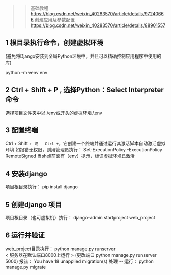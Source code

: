 >> 基础教程 https://blog.csdn.net/weixin_40283570/article/details/97240666
>> 创建应用及参数配置 https://blog.csdn.net/weixin_40283570/article/details/88901557

## 1 根目录执行命令，创建虚拟环境
(避免将Django安装到全局Python环境中，并且可以精确控制应用程序中使用的库)

python -m venv env

## 2 Ctrl + Shift + P , 选择Python：Select Interpreter命令
选择项目文件夹中以./env或开头的虚拟环境.\env

## 3 配置终端
Ctrl + Shift +` 
或  
Ctrl + `，它创建一个终端并通过运行其激活脚本自动激活虚拟环境
如报错无权限，则用管理员执行：
Set-ExecutionPolicy -ExecutionPolicy RemoteSigned
当shell前面有（env）提示，标识虚拟环境已激活

## 4 安装django
项目根目录执行： pip install django

## 5 创建django 项目
项目根目录（也可虚拟机）执行： django-admin startproject web_project 

## 6 运行并验证
web_project目录执行： python manage.py runserver  
 < 服务器在默认端口8000上运行 >   (更改端口 python manage.py runserver 5000)
报错： You have 18 unapplied migration(s) 处理 -- 运行： python manage.py migrate
